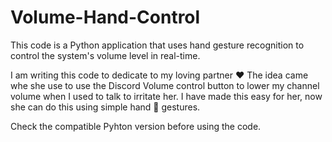 # Volume-Hand-Control
This code is a Python application that uses hand gesture recognition to control the system's volume level in real-time.


I am writing this code to dedicate to my loving partner ❤️
The idea came whe she use to use the Discord Volume control button  to lower my channel volume when I used to talk to irritate her.
I have made this easy for her, now she can do this using simple hand 🤏 gestures.

Check the compatible Pyhton version before using the code. 
